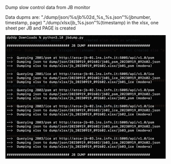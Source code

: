 Dump slow control data from JB monitor

Data dupms are:
"./dump/json/%s/jb%02d_%s_%s.json"%(jbnumber, timestamp, page)
"./dump/xlsx/jb_%s.json"%(timestamp)
in the xlsx, one sheet per JB and PAGE is created

![Alt text](default.png)
